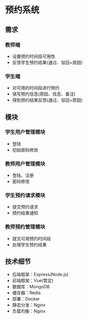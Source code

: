 # 预约系统

## 需求

### 教师端

* 设置预约时间段可用性
* 反馈学生预约结果(通过、驳回+原因)

### 学生端

* 对可用的时间段进行预约
* 填写预约信息(原因、信息、备注)
* 得到预约结果反馈(通过、驳回+原因)

## 模块

### 学生用户管理模块

* 登陆
* 初始密码修改

### 教师用户管理模块

* 登陆、注册
* 密码修改

### 学生预约请求模块

* 提交预约请求
* 预约结果通知

### 教师预约管理模块

* 提交可用预约时间段
* 处理学生预约结果

## 技术细节

* 后端框架：Express(Node.js)
* 前端框架：Vue(暂定)
* 数据库：MongoDB
* 缓存器：Redis
* 部署：Docker
* 静态分发：Nginx
* 负载均衡：Nginx
